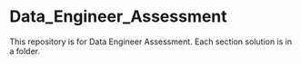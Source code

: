 # Data_Engineer_Assessment

This repository is for Data Engineer Assessment. Each section solution is in a folder.

